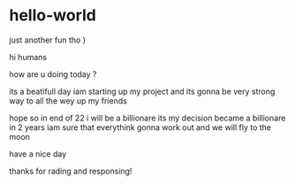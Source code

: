 # hello-world
just another fun tho )
  
  hi humans
  
  how are u doing today ?
  
  its a beatifull day iam starting up my project and its gonna be very strong way to all the wey up my friends 
  
  hope so in end of 22 i will be a billionare its my decision became a billionare in 2 years iam sure that everythink gonna work out and we will fly to the moon 
  
  have a nice day 
  
  thanks for rading and responsing!
  
